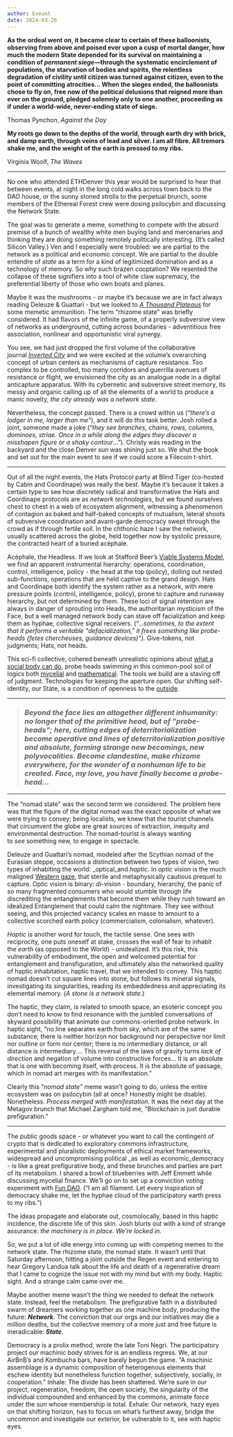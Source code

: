 ```yaml
---
author: Exeunt
date: 2024-03-26
---
```

**As the ordeal went on, it became clear to certain of these balloonists, observing from above and poised ever upon a cusp of mortal danger, how much the modern State depended for its survival on maintaining a condition of _permanent siege_—through the systematic encirclement of populations, the starvation of bodies and spirits, the relentless degradation of civility until citizen was turned against citizen, even to the point of committing atrocities… When the sieges ended, the balloonists chose to fly on, free now of the political delusions that reigned more than ever on the ground, pledged solemnly only to one another, proceeding as if under a world-wide, never-ending state of siege.**

Thomas Pynchon, _Against the Day_

**My roots go down to the depths of the world, through earth dry with brick, and damp earth, through veins of lead and silver. I am all fibre. All tremors shake me, and the weight of the earth is pressed to my ribs.**

Virginia Woolf, _The Waves_

---

No one who attended ETHDenver this year would be surprised to hear that between events, at night in the long cold walks across town back to the DAO house, or the sunny stoned strolls to the perpetual brunch, some members of the Ethereal Forest crew were dosing psilocybin and discussing the Network State.

The goal was to generate a meme, something to compete with the absurd premise of a bunch of wealthy white men buying land and mercenaries and thinking they are doing something remotely politically interesting. (It’s called Silicon Valley.) Ven and I especially were troubled: we are partial to the network as a political and economic concept. We are partial to the double entendre of _state_ as a term for a kind of legitimized domination and as a technology of memory. So why such brazen cooptation? We resented the collapse of these signifiers into a tool of white claw supremacy, the preferential liberty of those who own boats and planes.

Maybe it was the mushrooms - or maybe it’s because we are in fact always reading Deleuze & Guattari - but we looked to _[A Thousand Plateaus](https://files.libcom.org/files/A%20Thousand%20Plateaus.pdf)_ for some memetic ammunition. The term “rhizome state” was briefly considered. It had flavors of the infinite game, of a properly subversive view of networks as underground, cutting across boundaries - adventitious free association, nonlinear and opportunistic viral synergy.

You see, we had just dropped the first volume of the collaborative journal _[Inverted City](https://x.com/EthForestDAO/status/1766229291082387659?s=20)_ and we were excited at the volume’s overarching concept of urban centers as mechanisms of capture resistance. Too complex to be controlled, too many corridors and guerrilla avenues of resistance or flight, we envisioned the city as an analogue node in a digital anticapture apparatus. With its cybernetic and subversive street memory, its messy and organic calling up of all the elements of a world to produce a manic novelty, _the city already was a_ _network state_.

Nevertheless, the concept passed. There is a crowd within us (“_there’s a lodger in me, larger than me_”), and it will do this task better. Josh rolled a joint, someone made a joke (“_they see branches, chains, rows, columns, dominoes, striae. Once in a while along the edges they discover a misshapen figure or a shaky contour_…”). Christy was reading in the backyard and the close Denver sun was shining just so. We shut the book and set out for the main event to see if we could score a Filecoin t-shirt.

---

Out of all the night events, the Hats Protocol party at Blind Tiger (co-hosted by Cabin and Coordinape) was really the best. Maybe it’s because it takes a certain type to see how discretely radical and transformative the Hats and Coordinape protocols are as _network technologies_, but we found ourselves chest to chest in a web of ecosystem alignment, witnessing a phenomenon of contagion as baked and half-baked concepts of mutualism, lateral shoots of subversive coordination and avant-garde democracy swept through the crowd as if through fertile soil. In the chthonic haze I saw the network, usually scattered across the globe, held together now by systolic pressure, the contracted heart of a buried acéphale.

Acéphale, the Headless. If we look at Stafford Beer’s [Viable Systems Model](https://wiki.p2pfoundation.net/Viable_Systems_Model), we find an apparent instrumental hierarchy: operations, coordination, control, intelligence, policy - the head at the top (policy), dolling out nested sub-functions, operations that are held captive to the grand design. Hats and Coordinape both identify the system rather as a network, with mere pressure points (control, intelligence, policy), prone to capture and runaway hierarchy, but not determined by them. These loci of signal retention are always in danger of sprouting into Heads, the authoritarian mysticism of the Face, but a well managed network body can stave off facialization and keep them as hyphae, collective signal receivers. (“…_sometimes, to the extent that it performs a veritable "defacialization," it frees something like probe-heads {fetes chercheuses, guidance devices)”)._ Give-tokens, not judgments; Hats, not heads.

This sci-fi collective, cohered beneath unrealistic opinions about [what a social body can do](https://deleuze.cla.purdue.edu/lecture/lecture-02/), probe heads swimming in this common-pool soil of logics both [mycelial](https://greenpill.network/pdf/mycofi.pdf) and [mathematical](https://www.wtfisqf.com/). The tools we build are a staving off of judgment. Technologies for keeping the aperture open. Our shifting self-identity, our State, is a condition of openness to the [outside](https://zora.co/collect/oeth:0x2d17e1c913a616e30ff267afda30a69d9ad25343).

---

> ### _Beyond the face lies an altogether different inhumanity: no longer that of the primitive head, but of "probe-heads"; here, cutting edges of deterritorialization become operative and lines of deterritorialization positive and absolute, forming strange new becomings, new polyvocalities. Become clandestine, make rhizome everywhere, for the wonder of a nonhuman life to be created. Face, my love, you have finally become a probe-head..._

---

The “nomad state” was the second term we considered. The problem here was that the figure of the digital nomad was the exact opposite of what we were trying to convey; being localists, we knew that the tourist channels that circumvent the globe are great sources of extraction, inequity and environmental destruction. The nomad-tourist is always wanting to _see_ something new, to engage in spectacle.

Deleuze and Guattari’s nomad, modeled after the Scythian nomad of the Eurasian steppe, occasions a distinction between two types of vision, two types of inhabiting the world: _optical_and _haptic_. In _optic_ vision is the much maligned [Western gaze](https://monoskop.org/images/4/4e/Said_Edward_Orientalism_1979.pdf), that sterile and metaphysically cautious prequel to capture. Optic vision is binary: _di_-vision - boundary, hierarchy, the panic of so many fragmented consumers who would stumble through life discrediting the entanglements that become them while they rush toward an idealized Entanglement that could calm the nightmare. They see without seeing, and this projected vacancy scales en masse to amount to a collective scorched earth policy (commercialism, colonialism, whatever).

_Haptic_ is another word for touch, the tactile sense. One sees with reciprocity, one puts oneself at stake, crosses the wall of fear to inhabit the _earth_ (as opposed to the World) - unidealized. It’s this risk, this vulnerability of embodiment, the open and welcomed potential for entanglement and transfiguration, and ultimately also the networked quality of haptic inhabitation, haptic travel, that we intended to convey. This haptic nomad doesn’t cut square lines into stone, but follows its mineral signals, investigating its singularities, reading its embeddedness and appreciating its elemental memory. (_A stone is a network state_.)

The haptic, they claim, is related to smooth space, an esoteric concept you don’t need to know to find resonance with the jumbled conversations of skyward possibility that animate our commons-oriented probe network. In haptic sight, “no line separates earth from sky, which are of the same substance; there is neither horizon nor background nor perspective nor limit nor outline or form nor center; there is no intermediary distance, or all distance is intermediary…. This reversal of the laws of gravity turns _lack of direction_ and negation of volume into constructive forces… It is an absolute that is one with becoming itself, with process. It is the absolute of passage, which in nomad art merges with its manifestation.”

Clearly this “_nomad state”_ meme wasn’t going to do, unless the entire ecosystem was on psilocybin (all at once? Honestly might be doable). Nonetheless. _Process merged with manifestation_. It was the next day at the Metagov brunch that Michael Zargham told me, “Blockchain is just durable prefiguration.”

---

The public goods space - or whatever you want to call the contingent of crypto that is dedicated to exploratory commons infrastructure, experimental and pluralistic deployments of ethical market frameworks, widespread and uncompromising political _as well as economic_democracy - is like a great prefigurative body, and these brunches and parties are part of its metabolism. I shared a bowl of blueberries with Jeff Emmett while discussing mycelial finance. We’ll go on to set up a conviction voting experiment with [Fun DAO](https://etherealforest.org/blog/2024-01-30-build-your-own-fun-dao/). (“I am all filament. Let every inspiration of democracy shake me, let the hyphae cloud of the participatory earth press to my ribs.”)

The ideas propagate and elaborate out, cosmolocally, based in this haptic incidence, the discrete life of this skin. Josh blurts out with a kind of strange assurance: _the machinery is in place. We’re locked in_.

So, we put a lot of idle energy into coming up with competing memes to the network state. The rhizome state, the nomad state. It wasn’t until that Saturday afternoon, hitting a joint outside the Regen event and entering to hear Gregory Landua talk about the life and death of a regenerative dream that I came to cognize the issue not with my mind but with my body. Haptic sight. And a strange calm came over me.

Maybe another meme wasn’t the thing we needed to defeat the network state. Instead, feel the metabolism. The prefigurative faith in a distributed swarm of dreamers working together as one machine body, producing the future: _**Network**_. The conviction that our orgs and our initiatives may die a million deaths, but the collective memory of a more just and free future is ineradicable: _**State**_.

Democracy is a prolix method, wrote the late Toni Negri. The participatory project our machinic body strives for is an endless regress. We, at our AirBnB’s and Kombucha bars, have barely begun the game. “A machinic assemblage is a dynamic composition of heterogenous elements that eschew identity but nonetheless function together, subjectively, socially, in cooperation.” Inhale: The divide has been shattered. We’re sure in our project, regeneration, freedom, the open society, the singularity of the individual compounded and enhanced by the commons, animate force under the sun whose membership is total. Exhale: Our network, hazy eyes on that shifting horizon, has to focus on what’s furthest away, bridge the uncommon and investigate our exterior, be vulnerable to it, see with haptic eyes.